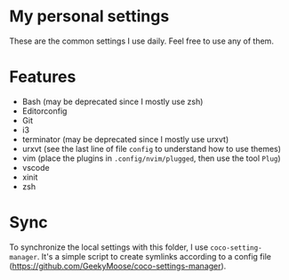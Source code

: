 # My personal settings
These are the common settings I use daily.
Feel free to use any of them.


# Features
- Bash (may be deprecated since I mostly use zsh)
- Editorconfig
- Git
- i3
- terminator (may be deprecated since I mostly use urxvt)
- urxvt (see the last line of file `config` to understand how to use themes)
- vim (place the plugins in `.config/nvim/plugged`, then use the tool `Plug`)
- vscode
- xinit
- zsh


# Sync
To synchronize the local settings with this folder, I use `coco-setting-manager`.
It's a simple script to create symlinks according to a config file
(https://github.com/GeekyMoose/coco-settings-manager).

